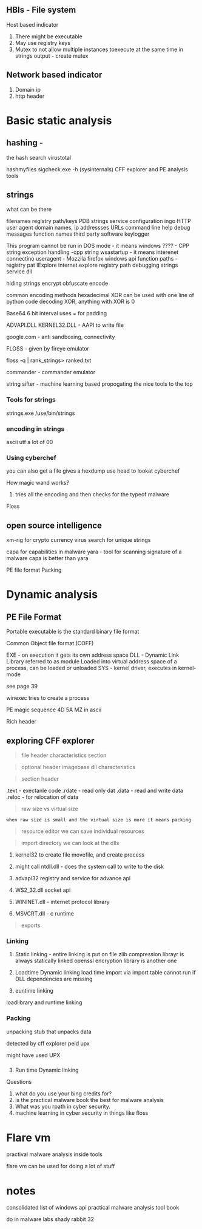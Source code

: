 ## HBIs - File system
Host based indicator

1. There might be executable 
2. May use registry keys
3. Mutex to not allow multiple instances toexecute at the same time
 in strings output -  create mutex

## Network based indicator

1. Domain ip
2. http header 

# Basic static analysis

## hashing -

the hash search
virustotal

hashmyfiles
sigcheck.exe -h (sysinternals)
CFF explorer and PE analysis tools

## strings

what can be there

filenames
registry path/keys
PDB strings
service configuration ingo
HTTP user agent
domain names, ip addressses URLs
command line help
debug messages
function names
third party software
keylogger

This program cannot be run in DOS mode - it means windows
???? - CPP string
exception handling -cpp string
wsastartup - it means interenet connectino
useragent - Mozzila firefox
windows api function
paths - registry pat
IExplore internet explore
registry path 
debugging strings
service dll

hiding strings 
encrypt
obfuscate
encode

common encoding methods
hexadecimal
XOR
can be used with one line of python code
decoding XOR, anything with XOR is 0

Base64
    6 bit interval uses = for padding

ADVAPI.DLL 
KERNEL32.DLL -  AAPI to write file

google.com - anti sandboxing, connectivity

FLOSS - given by fireye
emulator

floss -q | rank_strings> ranked.txt

commander - commander emulator

string sifter - machine learning based propogating the nice tools to the top


### Tools for strings
strings.exe 
/use/bin/strings


### encoding in strings
ascii
utf  a lot of 00

### Using cyberchef

you can also get a file
gives a hexdump
use head to lookat cyberchef

How magic wand works?
 1. tries all the encoding and then checks for the typeof malware 

Floss


## open source intelligence

xm-rig for crypto currency virus
search for unique strings

capa for capabilities in malware
yara - tool for scanning signature of a malware
capa is better than yara

PE file format
Packing

# Dynamic analysis

## PE File Format

Portable executable is the standard binary file format

Common Object file format (COFF)

EXE -  on execution it gets its own address space
DLL - Dynamic Link Library referred to as module
Loaded into virtual address space of a process, can be loaded or unloaded
SYS - kernel driver, executes in kernel-mode 

see page 39

winexec tries to create a process

PE magic sequence
4D 5A MZ in ascii

Rich header

## exploring CFF explorer

> file header
 characteristics section

> optional header
 imagebase
 dll characteristics

> section header

.text - exectanle code
.rdate -  read only dat
.data - read and write data
.reloc - for relocation of data

> raw size vs virtual size

    when raw size is small and the virtual size is more it means packing

> resource editor
we can save individual resources

> import directory we can look at the dlls

1. kernel32 to create file movefile, and create process

2. might call ntdll.dll - does the system call to write to the disk

2. advapi32  registry and service for advance api

3. WS2_32.dll socket api 

4. WININET.dll - internet protocol library

5. MSVCRT.dll - c runtime

> exports

### Linking

1. Static linking - entire linking is put on file
 zlib compression librayr is always statically linked
 openssl encryption library is another one

2. Loadtime Dynamic linking
 load time import via import table
 cannot run if DLL dependencies are missing

3. euntime linking

loadlibrary and runtime linking


### Packing

unpacking stub that unpacks data

detected by cff explorer
peid
upx

might have used UPX

### 

3. Run time Dynamic linking


Questions

1. what do you use your bing credits for?
2. is the practical malware book the best for malware analysis
3. What was you rpath in cyber security.
4. machine learning in cyber security in things like floss



# Flare vm

practival malware analysis
inside tools

flare vm can be used for doing a lot of stuff


# notes 

consolidated list of windows api 
practical malware analysis tool book

do in malware labs
shady rabbit 32